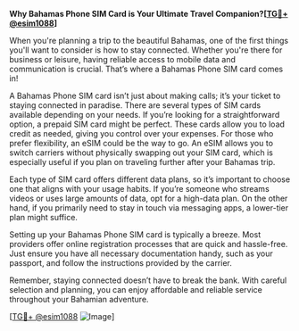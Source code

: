 **Why Bahamas Phone SIM Card is Your Ultimate Travel Companion?[[TG💪+ @esim1088](https://t.me/s/esim1088)]**

When you're planning a trip to the beautiful Bahamas, one of the first things you'll want to consider is how to stay connected. Whether you're there for business or leisure, having reliable access to mobile data and communication is crucial. That’s where a Bahamas Phone SIM card comes in! 

A Bahamas Phone SIM card isn’t just about making calls; it’s your ticket to staying connected in paradise. There are several types of SIM cards available depending on your needs. If you’re looking for a straightforward option, a prepaid SIM card might be perfect. These cards allow you to load credit as needed, giving you control over your expenses. For those who prefer flexibility, an eSIM could be the way to go. An eSIM allows you to switch carriers without physically swapping out your SIM card, which is especially useful if you plan on traveling further after your Bahamas trip.

Each type of SIM card offers different data plans, so it’s important to choose one that aligns with your usage habits. If you’re someone who streams videos or uses large amounts of data, opt for a high-data plan. On the other hand, if you primarily need to stay in touch via messaging apps, a lower-tier plan might suffice.

Setting up your Bahamas Phone SIM card is typically a breeze. Most providers offer online registration processes that are quick and hassle-free. Just ensure you have all necessary documentation handy, such as your passport, and follow the instructions provided by the carrier.

Remember, staying connected doesn’t have to break the bank. With careful selection and planning, you can enjoy affordable and reliable service throughout your Bahamian adventure.

[[TG💪+ @esim1088](https://t.me/s/esim1088) ![Image](https://i.postimg.cc/Y0z9fWf4/image.png)]